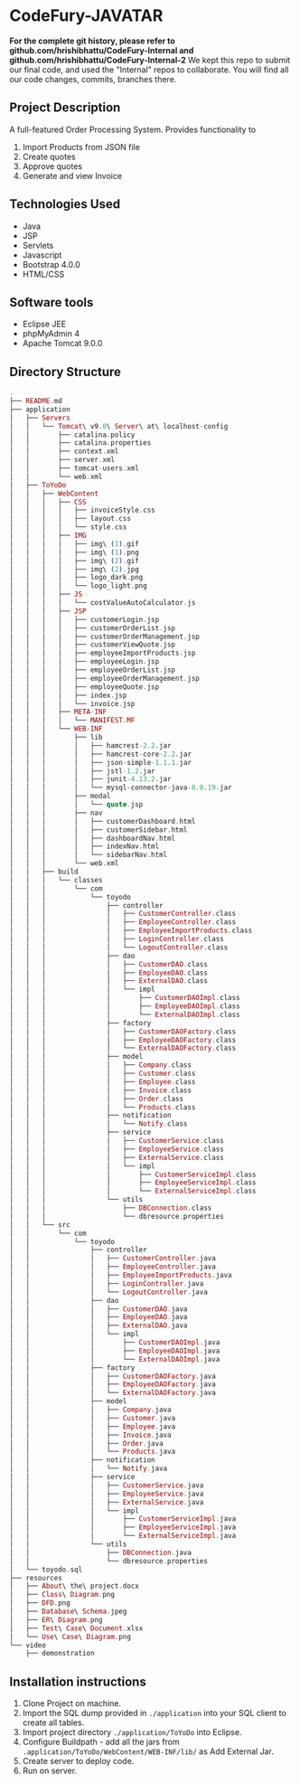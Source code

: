 # CodeFury-JAVATAR

**For the complete git history, please refer to github.com/hrishibhattu/CodeFury-Internal and github.com/hrishibhattu/CodeFury-Internal-2**
We kept this repo to submit our final code, and used the "Internal" repos to collaborate. You will find all our code changes, commits, branches there.

## Project Description

A full-featured Order Processing System. Provides functionality to

1. Import Products from JSON file
2. Create quotes
3. Approve quotes
4. Generate and view Invoice

## Technologies Used

- Java
- JSP
- Servlets
- Javascript
- Bootstrap 4.0.0
- HTML/CSS

## Software tools

- Eclipse JEE
- phpMyAdmin 4
- Apache Tomcat 9.0.0

## Directory Structure
```elixir
.
├── README.md
├── application
│   ├── Servers
│   │   └── Tomcat\ v9.0\ Server\ at\ localhost-config
│   │       ├── catalina.policy
│   │       ├── catalina.properties
│   │       ├── context.xml
│   │       ├── server.xml
│   │       ├── tomcat-users.xml
│   │       └── web.xml
│   ├── ToYoDo
│   │   ├── WebContent
│   │   │   ├── CSS
│   │   │   │   ├── invoiceStyle.css
│   │   │   │   ├── layout.css
│   │   │   │   └── style.css
│   │   │   ├── IMG
│   │   │   │   ├── img\ (1).gif
│   │   │   │   ├── img\ (1).png
│   │   │   │   ├── img\ (2).gif
│   │   │   │   ├── img\ (2).jpg
│   │   │   │   ├── logo_dark.png
│   │   │   │   └── logo_light.png
│   │   │   ├── JS
│   │   │   │   └── costValueAutoCalculator.js
│   │   │   ├── JSP
│   │   │   │   ├── customerLogin.jsp
│   │   │   │   ├── customerOrderList.jsp
│   │   │   │   ├── customerOrderManagement.jsp
│   │   │   │   ├── customerViewQuote.jsp
│   │   │   │   ├── employeeImportProducts.jsp
│   │   │   │   ├── employeeLogin.jsp
│   │   │   │   ├── employeeOrderList.jsp
│   │   │   │   ├── employeeOrderManagement.jsp
│   │   │   │   ├── employeeQuote.jsp
│   │   │   │   ├── index.jsp
│   │   │   │   └── invoice.jsp
│   │   │   ├── META-INF
│   │   │   │   └── MANIFEST.MF
│   │   │   └── WEB-INF
│   │   │       ├── lib
│   │   │       │   ├── hamcrest-2.2.jar
│   │   │       │   ├── hamcrest-core-2.2.jar
│   │   │       │   ├── json-simple-1.1.1.jar
│   │   │       │   ├── jstl-1.2.jar
│   │   │       │   ├── junit-4.13.2.jar
│   │   │       │   └── mysql-connector-java-8.0.19.jar
│   │   │       ├── modal
│   │   │       │   └── quote.jsp
│   │   │       ├── nav
│   │   │       │   ├── customerDashboard.html
│   │   │       │   ├── customerSidebar.html
│   │   │       │   ├── dashboardNav.html
│   │   │       │   ├── indexNav.html
│   │   │       │   └── sidebarNav.html
│   │   │       └── web.xml
│   │   ├── build
│   │   │   └── classes
│   │   │       └── com
│   │   │           └── toyodo
│   │   │               ├── controller
│   │   │               │   ├── CustomerController.class
│   │   │               │   ├── EmployeeController.class
│   │   │               │   ├── EmployeeImportProducts.class
│   │   │               │   ├── LoginController.class
│   │   │               │   └── LogoutController.class
│   │   │               ├── dao
│   │   │               │   ├── CustomerDAO.class
│   │   │               │   ├── EmployeeDAO.class
│   │   │               │   ├── ExternalDAO.class
│   │   │               │   └── impl
│   │   │               │       ├── CustomerDAOImpl.class
│   │   │               │       ├── EmployeeDAOImpl.class
│   │   │               │       └── ExternalDAOImpl.class
│   │   │               ├── factory
│   │   │               │   ├── CustomerDAOFactory.class
│   │   │               │   ├── EmployeeDAOFactory.class
│   │   │               │   └── ExternalDAOFactory.class
│   │   │               ├── model
│   │   │               │   ├── Company.class
│   │   │               │   ├── Customer.class
│   │   │               │   ├── Employee.class
│   │   │               │   ├── Invoice.class
│   │   │               │   ├── Order.class
│   │   │               │   └── Products.class
│   │   │               ├── notification
│   │   │               │   └── Notify.class
│   │   │               ├── service
│   │   │               │   ├── CustomerService.class
│   │   │               │   ├── EmployeeService.class
│   │   │               │   ├── ExternalService.class
│   │   │               │   └── impl
│   │   │               │       ├── CustomerServiceImpl.class
│   │   │               │       ├── EmployeeServiceImpl.class
│   │   │               │       └── ExternalServiceImpl.class
│   │   │               └── utils
│   │   │                   ├── DBConnection.class
│   │   │                   └── dbresource.properties
│   │   └── src
│   │       └── com
│   │           └── toyodo
│   │               ├── controller
│   │               │   ├── CustomerController.java
│   │               │   ├── EmployeeController.java
│   │               │   ├── EmployeeImportProducts.java
│   │               │   ├── LoginController.java
│   │               │   └── LogoutController.java
│   │               ├── dao
│   │               │   ├── CustomerDAO.java
│   │               │   ├── EmployeeDAO.java
│   │               │   ├── ExternalDAO.java
│   │               │   └── impl
│   │               │       ├── CustomerDAOImpl.java
│   │               │       ├── EmployeeDAOImpl.java
│   │               │       └── ExternalDAOImpl.java
│   │               ├── factory
│   │               │   ├── CustomerDAOFactory.java
│   │               │   ├── EmployeeDAOFactory.java
│   │               │   └── ExternalDAOFactory.java
│   │               ├── model
│   │               │   ├── Company.java
│   │               │   ├── Customer.java
│   │               │   ├── Employee.java
│   │               │   ├── Invoice.java
│   │               │   ├── Order.java
│   │               │   └── Products.java
│   │               ├── notification
│   │               │   └── Notify.java
│   │               ├── service
│   │               │   ├── CustomerService.java
│   │               │   ├── EmployeeService.java
│   │               │   ├── ExternalService.java
│   │               │   └── impl
│   │               │       ├── CustomerServiceImpl.java
│   │               │       ├── EmployeeServiceImpl.java
│   │               │       └── ExternalServiceImpl.java
│   │               └── utils
│   │                   ├── DBConnection.java
│   │                   └── dbresource.properties
│   └── toyodo.sql
├── resources
│   ├── About\ the\ project.docx
│   ├── Class\ Diagram.png
│   ├── DFD.png
│   ├── Database\ Schema.jpeg
│   ├── ER\ Diagram.png
│   ├── Test\ Case\ Document.xlsx
│   └── Use\ Case\ Diagram.png
└── video
    ├── demonstration
```

## Installation instructions

1. Clone Project on machine.
2. Import the SQL dump provided in `./application` into your SQL client to create all tables.
3. Import project directory `./application/ToYoDo` into Eclipse.
4. Configure Buildpath - add all the jars from `.application/ToYoDo/WebContent/WEB-INF/lib/` as Add External Jar.
5. Create server to deploy code.
6. Run on server.
